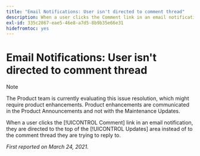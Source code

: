 ```yaml
---
title: "Email Notifications: User isn't directed to comment thread"
description: When a user clicks the Comment link in an email notification, they are directed to the top of the [!UICONTROL Updates] area instead of to the comment thread they are trying to reply to.
exl-id: 335c2867-eae5-46e8-a7d5-8b9b35e66e31
hidefromtoc: yes
---
```

# Email Notifications: User isn't directed to comment thread

>[!NOTE]
>
>The Product team is currently evaluating this issue resolution, which might require product enhancements. Product enhancements are communicated in the Product Announcements and not with the Maintenance Updates.

When a user clicks the [!UICONTROL Comment] link in an email notification, they are directed to the top of the [!UICONTROL Updates] area instead of to the comment thread they are trying to reply to.

_First reported on March 24, 2021._

